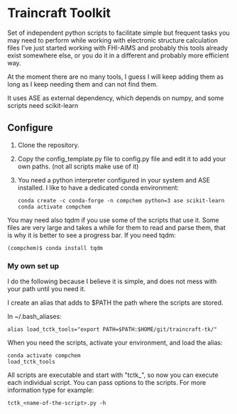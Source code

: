 # Traincraft Toolkit

Set of independent python scripts to facilitate simple but frequent tasks you may need to perform while working with electronic structure calculation files
I've just started working with FHI-AIMS and probably this tools already exist somewhere else, or you do it in a different and probably more efficient way.

At the moment there are no many tools, I guess I will keep adding them as long as I keep needing them and can not find them.

It uses ASE as external dependency, which depends on numpy, and some scripts need scikit-learn


## Configure

1. Clone the repository.
2. Copy the config_template.py file to config.py file and edit it to add your own paths. (not all scripts make use of it)
3. You need a python interpreter configured in your system and ASE installed. I like to have a dedicated conda environment:

       conda create -c conda-forge -n compchem python=3 ase scikit-learn
       conda activate compchem

You may need also tqdm if you use some of the scripts that use it. Some files are very large and takes a while for them to read and parse them, that is why it is better to see a progress bar. If you need tqdm:

    (compchem)$ conda install tqdm


### My own set up  

I do the following because I believe it is simple, and does not mess with your path until you need it.

I create an alias that adds to $PATH the path where the scripts are stored.

In ~/.bash_aliases:

    alias load_tctk_tools="export PATH=$PATH:$HOME/git/traincraft-tk/"

When you need the scripts, activate your environment, and load the alias:

    conda activate compchem
    load_tctk_tools

All scripts are executable and start with "tctk_", so now you can execute each individual script. You can pass options to the scripts. For more information type for example:

    tctk_<name-of-the-script>.py -h

